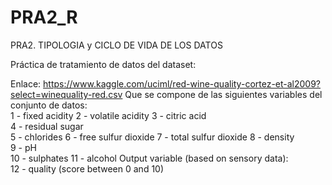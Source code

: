 # PRA2_R
PRA2. TIPOLOGIA y CICLO DE VIDA DE LOS DATOS


Práctica de tratamiento de datos del dataset:

Enlace:	https://www.kaggle.com/uciml/red-wine-quality-cortez-et-al2009?select=winequality-red.csv
Que se compone de las siguientes variables	del	conjunto	de	datos:	
1	- fixed	acidity	
2	- volatile	acidity	
3	- citric	acid	
4	- residual	sugar	
5	- chlorides	
6	- free	sulfur	dioxide	
7	- total	sulfur	dioxide	
8	- density	
9	- pH	
10	- sulphates	
11	- alcohol	Output	variable	(based	on	sensory	data):	
12	- quality	(score	between	0	and	10)



